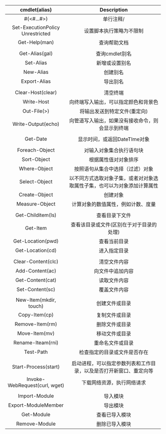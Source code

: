 | cmdlet(alias) | Description |
| :---------: | :---------: |
|            #(<#...#>)            |                          单行注释/                           |
| Set-ExecutionPolicy Unrestricted |                   设置脚本执行策略为不限制                   |
|          Get-Help(man)           |                         查询帮助文档                         |
|  |  |
|          Get-Alias(gal)          |                        查询cmdlet别名                        |
| Set-Alias | 新增或设置别名 |
| New-Alias | 创建别名 |
| Export-Alias | 导出别名 |
|                                  |                                                              |
|        Clear-Host(clear)         |                           清空终端                           |
|            Write-Host            |             向终端写入输出，可以指定颜色和背景色             |
|           Out-File(>)            |                 将输出发送到特定文件(重定向)                 |
|        Write-Output(echo)        |       向管道写入输出，如果没有接收命令，则会显示到终端       |
|                                  |                                                              |
|             Get-Date             |                 显示时间，或返回DateTIme对象                 |
|                                  |                                                              |
|          Foreach-Object          |                   对输入对象集合执行语句块                   |
|           Sort-Object            |                     根据属性值对对象排序                     |
|           Where-Object           |                 按照语句从集合中选择（过滤）对象                 |
| Select-Object | 以不同方式选取对象子集，或者对对象选取属性子集，也可以为对象添加计算属性 |
| Create-Object | 创建对象 |
| Measure-Object | 计算对象的数值属性，例如计数、度量 |
| | |
|        Get-Childitem(ls)         |                        查看目录下文件                        |
|             Get-Item             |           查看该目录或文件(区别在于对于目录的处理)           |
|        Get-Location(pwd)         |                         查看当前目录                         |
|         Get-Location(cd)         |                         进入指定目录                         |
|                                  |                                                              |
|        Clear-Content(clc)        |                         清空文件内容                         |
|         Add-Content(ac)          |                       向文件中追加内容                       |
|         Get-Content(cat)         |                         读取文件内容                         |
|         Set-Content(sc)          |                         覆盖文件内容                         |
|                                  |                                                              |
|      New-Item(mkdir, touch)      |                        创建文件或目录                        |
|          Copy-Item(cp)           |                        复制文件或目录                        |
|         Remove-Item(rm)          |                        删除文件或目录                        |
|          Move-Item(mv)           |                        移动文件或目录                        |
|        Rename-Iteam(rni)         |                       重命名文件或目录                       |
|            Test-Path             |                 检查指定的目录或文件是否存在                 |
|                                  |                                                              |
|       Start-Process(start)       | 启动进程，可以指定参数列表和工作目录，以及是否打开新窗口、重定向等 |
|  Invoke-WebRequest(curl, wget)   | 下载网络资源，执行网络请求 |
|  |  |
| Import-Module | 导入模块 |
| Export-ModuleMember | 导出模块 |
| Get-Module | 查看已导入模块 |
| Remove-Module | 删除已导入模块 |

